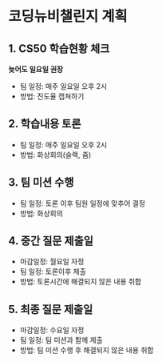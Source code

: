 코딩뉴비챌린지 계획
===
## 1. CS50 학습현황 체크
__늦어도 일요일 권장__ 
- 팀 일정: 매주 일요일 오후 2시
- 방법: 진도율 캡쳐하기

## 2. 학습내용 토론
- 팀 일정: 매주 일요일 오후 2시
- 방법: 화상회의(슬랙, 줌)

## 3. 팀 미션 수행
- 팀 일정: 토론 이후 팀원 일정에 맞추어 결정
- 방법: 화상회의

## 4. 중간 질문 제출일 
- 마감일정: 월요일 자정
- 팀 일정: 토론이후 제출
- 방법: 토론시간에 해결되지 않은 내용 취합

## 5. 최종 질문 제출일
- 마감일정: 수요일 자정
- 팀 일정: 팀 미션과 함께 제출
- 방법: 팀 미션 수행 후 해결되지 않은 내용 취합
